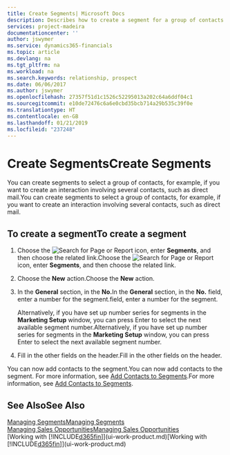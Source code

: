 ```yaml
---
title: Create Segments| Microsoft Docs
description: Describes how to create a segment for a group of contacts in Business Central, for example, in order to target several contacts with a direct mail.
services: project-madeira
documentationcenter: ''
author: jswymer
ms.service: dynamics365-financials
ms.topic: article
ms.devlang: na
ms.tgt_pltfrm: na
ms.workload: na
ms.search.keywords: relationship, prospect
ms.date: 06/06/2017
ms.author: jswymer
ms.openlocfilehash: 27357f51d1c1526c52295013a202c64a6ddf04c1
ms.sourcegitcommit: e10de72476c6a6e0cbd35bcb714a29b535c39f0e
ms.translationtype: HT
ms.contentlocale: en-GB
ms.lasthandoff: 01/21/2019
ms.locfileid: "237248"
---
```

# <a name="create-segments"></a><span data-ttu-id="e9b02-103">Create Segments</span><span class="sxs-lookup"><span data-stu-id="e9b02-103">Create Segments</span></span>
<span data-ttu-id="e9b02-104">You can create segments to select a group of contacts, for example, if you want to create an interaction involving several contacts, such as direct mail.</span><span class="sxs-lookup"><span data-stu-id="e9b02-104">You can create segments to select a group of contacts, for example, if you want to create an interaction involving several contacts, such as direct mail.</span></span>

## <a name="to-create-a-segment"></a><span data-ttu-id="e9b02-105">To create a segment</span><span class="sxs-lookup"><span data-stu-id="e9b02-105">To create a segment</span></span>
1. <span data-ttu-id="e9b02-106">Choose the ![Search for Page or Report](media/ui-search/search_small.png "Search for Page or Report icon") icon, enter **Segments**, and then choose the related link.</span><span class="sxs-lookup"><span data-stu-id="e9b02-106">Choose the ![Search for Page or Report](media/ui-search/search_small.png "Search for Page or Report icon") icon, enter **Segments**, and then choose the related link.</span></span>
2. <span data-ttu-id="e9b02-107">Choose the **New** action.</span><span class="sxs-lookup"><span data-stu-id="e9b02-107">Choose the **New** action.</span></span>
3. <span data-ttu-id="e9b02-108">In the **General** section, in the **No.**</span><span class="sxs-lookup"><span data-stu-id="e9b02-108">In the **General** section, in the **No.**</span></span> <span data-ttu-id="e9b02-109">field, enter a number for the segment.</span><span class="sxs-lookup"><span data-stu-id="e9b02-109">field, enter a number for the segment.</span></span>

    <span data-ttu-id="e9b02-110">Alternatively, if you have set up number series for segments in the **Marketing Setup** window, you can press Enter to select the next available segment number.</span><span class="sxs-lookup"><span data-stu-id="e9b02-110">Alternatively, if you have set up number series for segments in the **Marketing Setup** window, you can press Enter to select the next available segment number.</span></span>
4. <span data-ttu-id="e9b02-111">Fill in the other fields on the header.</span><span class="sxs-lookup"><span data-stu-id="e9b02-111">Fill in the other fields on the header.</span></span>

<span data-ttu-id="e9b02-112">You can now add contacts to the segment.</span><span class="sxs-lookup"><span data-stu-id="e9b02-112">You can now add contacts to the segment.</span></span> <span data-ttu-id="e9b02-113">For more information, see [Add Contacts to Segments](marketing-add-contact-segment.md).</span><span class="sxs-lookup"><span data-stu-id="e9b02-113">For more information, see [Add Contacts to Segments](marketing-add-contact-segment.md).</span></span>

## <a name="see-also"></a><span data-ttu-id="e9b02-114">See Also</span><span class="sxs-lookup"><span data-stu-id="e9b02-114">See Also</span></span>
[<span data-ttu-id="e9b02-115">Managing Segments</span><span class="sxs-lookup"><span data-stu-id="e9b02-115">Managing Segments</span></span>](marketing-segments.md)  
[<span data-ttu-id="e9b02-116">Managing Sales Opportunities</span><span class="sxs-lookup"><span data-stu-id="e9b02-116">Managing Sales Opportunities</span></span>](marketing-manage-sales-opportunities.md)  
<span data-ttu-id="e9b02-117">[Working with [!INCLUDE[d365fin](includes/d365fin_md.md)]](ui-work-product.md)</span><span class="sxs-lookup"><span data-stu-id="e9b02-117">[Working with [!INCLUDE[d365fin](includes/d365fin_md.md)]](ui-work-product.md)</span></span>  
